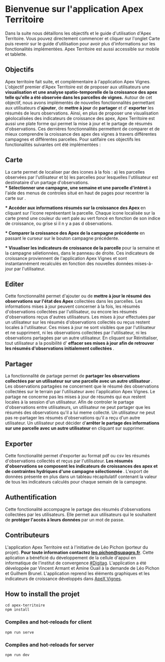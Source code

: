 # Bienvenue sur l'application Apex Territoire


Dans la suite nous détaillons les objectifs et le guide d'utilisation d'Apex Territoire.
Vous pouvez directement commencer et cliquer sur l'onglet Carte puis
revenir sur le guide d'utilisation pour avoir plus d'informations sur les fonctionalités implémentées.
Apex Territoire est aussi accessible sur mobile et tablette.


##  Objectifs

Apex territoire fait suite, et  complémentaire à l'application Apex Vignes.
L'objectif premier d'Apex Territoire est de proposer aux utilisateurs une 
<b>visualisation et une analyse spatio-temporelle de la croissance des apex telle qu'elle a été observée dans les parcelles de vignes.</b>
Autour de cet objectif, nous avons implémentés de nouvelles fonctionnalités permettant 
aux utilisateurs d'<b>ajouter</b>, de <b>mettre à jour</b> de <b>partager</b> et d' <b>exporter</b> les résumés de leurs observations.
Ainsi, en plus de proposer une visualisation géolocalisées des indicateurs de croissance des apex,
Apex Territoire est aussi une plate forme qui permet la mise à jour et le partage de résumés d'observations. 
Ces dernières fonctionnalités permettent de comparer et de mieux comprendre la croissance des apex des vignes à travers différentes campagnes et différentes parcelles.
Pour satifaire ces objectifs les fonctionalités suivantes ont été implémentées :



    
##  Carte

La carte permet de localiser par des icones à la fois : a) les parcelles observées par l'utilisateur 
et b) les parcelles pour lesquelles l'utilisateur est destinataire d'un partage d'observations.<br/>
<b> * Sélectionner une campagne, une semaine et une parcelle d'intéret </b> à l'aide des menus de controles situé en haut de pages pour  recentrer la carte sur . <br/>
    
<b> * Accéder aux informations résumés sur la croissance des Apex </b>  en cliquant sur l'icone représentant la parcelle.
Chaque icone localisée sur la carte prend une couleur du vert pale au vert foncé en fonction
de son indice de croissance, ou grise si il n y a pas d observations.<br/>
    
    
<b> * Comparer la croissance des Apex de la campagne précédente</b> en passant le curseur sur le bouton campagne précédente. <br/>
    
<b> * Visualiser les indicateurs de croissance de la parcelle </b> pour la semaine et la campagne séletionnées, dans le panneau de droite.
Ces indicateurs de croissance  proviennent de l'application Apex Vignes et sont instantannément recalculés en fonction des nouvelles données mises-à-jour par l'utilisateur.


##  Editer


Cette fonctionnalité permet d'ajouter ou de <b> mettre à jour le résumé des observations  sur l'état des Apex </b>  collectées dans les parcelles.
Les informations mises à jour peuvent concerner à la fois, les résumés d'observations collectées par l'utilisateur, ou encore
les résumés d'observations reçus d'autres utilisateurs.
Les mises à jour effectuées par un utilisateur sur les résumés d'observations collectés ou reçus restent locales à l'utilisateur.
Ces mises à jour ne sont visibles que par l'utilisateur et ne suppriment, ni les observations collectées par l'utilisateur, ni les observations partagées par un autre utilisateur.
En cliquant sur Réinitialiser, tout utilisateur a la posibilité d' <b> effacer ses mises à jour afin de retrouver les résumés d'observations initialement collectées </b>.


## Partager


La fonctionnalité de partage permet de <b>  partager les observations collectées par un utilisateur sur une parcelle  avec un autre utilisateur </b> .
    Les observations partagées ne concernent que le résumé des observations collectées sur le terrain par l'utilisateur avec l'application Apex Vignes.
    Le partage ne concerne pas les mises à jour de résumés qui eux restent locales à la session d'un utilisateur.
    Afin de controler le partage d'observations entre utilisateurs, un utilisateur ne peut partager que les résumés des observations qu'il a lui meme collecté.
    Un utilisateur ne peut pas re-partager les résumés d'observations qu'il a reçu d'un autre utilisateur.
    Un utilisateur peut décider d'<b>arrêter le partage des informations sur une parcelle avec un autre utilisateur </b> en cliquant sur supprimer.
    

## Exporter


Cette fonctionalité permet d'exporter au format pdf ou csv les résumés d'observations collectés et reçus par l'utilisateur.
<b>Les résumés d'observations se composent les indicateurs de croissances des apex et de contraintes hydriques d'une campagne sélectionnée </b>.
L'export de données présente en plus dans un tableau récapitulatif contenant la valeur de tous les indicateurs calculés pour chaque semain de la campagne.

    
## Authentification


Cette fonctionalité accompagne le partage des résumés d'observations collectées par les utilisateurs.
    Elle permet aux utilisateurs qui le souhaitent de <b>protéger l'accès à leurs données </b> par un mot de passe.


## Contributeurs


L'application Apex Territoire est à l'initiative de Léo Pichon (porteur du projet).
    <b>Pour toute information contactez leo.pichon@supagro.fr</b>.
    Cette aplication a bénéficié du développement de la cellule d'appui en informatique
    de l'institut de convergence <a href="https://www.hdigitag.fr/fr/"> #Digitag</a>. 
    L'application a été développée par Vincent Armant et Amine Ouail à la demande de Léo Pichon et Guilhem Brunel.
    L'application reprend les éléments graphiques et les indicateurs de croissance développés dans <a href="https://play.google.com/store/apps/details?id=ag.GB.apex&hl=en">ApeX Vignes</a>.



## How to install the projet
```
cd apex-territoire
npm install
```

### Compiles and hot-reloads for client
```
npm run serve
```

### Compiles and hot-reloads for server
```
npm run dev
```
